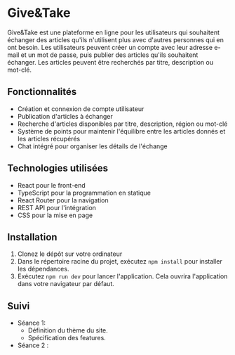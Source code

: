 # Give&Take

Give&Take est une plateforme en ligne pour les utilisateurs qui souhaitent échanger des articles qu'ils n'utilisent plus avec d'autres personnes qui en ont besoin. Les utilisateurs peuvent créer un compte avec leur adresse e-mail et un mot de passe, puis publier des articles qu'ils souhaitent échanger. Les articles peuvent être recherchés par titre, description ou mot-clé.

## Fonctionnalités

- Création et connexion de compte utilisateur
- Publication d'articles à échanger
- Recherche d'articles disponibles par titre, description, région ou mot-clé
- Système de points pour maintenir l'équilibre entre les articles donnés et les articles récupérés
- Chat intégré pour organiser les détails de l'échange


## Technologies utilisées

- React pour le front-end
- TypeScript pour la programmation en statique
- React Router pour la navigation
- REST API pour l'intégration
- CSS pour la mise en page

## Installation

1. Clonez le dépôt sur votre ordinateur
2. Dans le répertoire racine du projet, exécutez `npm install` pour installer les dépendances.
3. Exécutez `npm run dev` pour lancer l'application. Cela ouvrira l'application dans votre navigateur par défaut.

## Suivi

- Séance 1:
  - Définition du thème du site.
  - Spécification des features.
- Séance 2 : 
 

